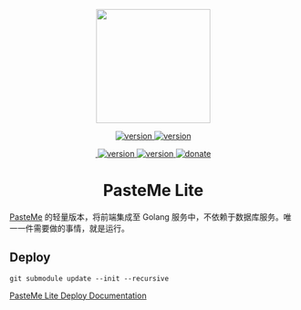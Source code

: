 <p align="center">
  <img src="https://cdn.jsdelivr.net/gh/PasteUs/CDN@0.0.12/screenshot/pasteme/duck.png" alt="" width=200>
</p>
<p align="center">
  <a href="./doc/DEPLOY.md">
    <img src="https://img.shields.io/badge/pasteme__lite.tar.gz-9.9MB-green.svg" alt="version">
  </a>
  <a href="./doc/DEPLOY.md">
    <img src="https://img.shields.io/badge/docker_image-23.1MB-yellow.svg" alt="version">
  </a>
</p>
<p align="center">
  <a href="./LICENSE">
    <img src="https://img.shields.io/eclipse-marketplace/l/notepad4e.svg" alt="">
  </a>
  <a href="https://github.com/PasteUs/PasteMeFrontend">
    <img src="https://img.shields.io/badge/Frontend-3.1.0-brightgreen.svg" alt="version">
  </a>
  <a href="https://github.com/PasteUs/PasteMeBackend">
    <img src="https://img.shields.io/badge/Backend-3.2.1-lightblue.svg" alt="version">
  </a>
  <a href="#谢谢老板">
    <img src="https://img.shields.io/badge/%24-donate-ff69b4.svg" alt="donate">
  </a>
</p>
<div align="center">
  <h1>PasteMe Lite</h1>
</div>

[PasteMe](https://github.com/LucienShui/PasteMe) 的轻量版本，将前端集成至 Golang 服务中，不依赖于数据库服务。唯一一件需要做的事情，就是运行。

## Deploy

`git submodule update --init --recursive`

[PasteMe Lite Deploy Documentation](./doc/DEPLOY.md)
